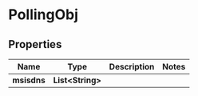 
# PollingObj

## Properties
Name | Type | Description | Notes
------------ | ------------- | ------------- | -------------
**msisdns** | **List&lt;String&gt;** |  | 



